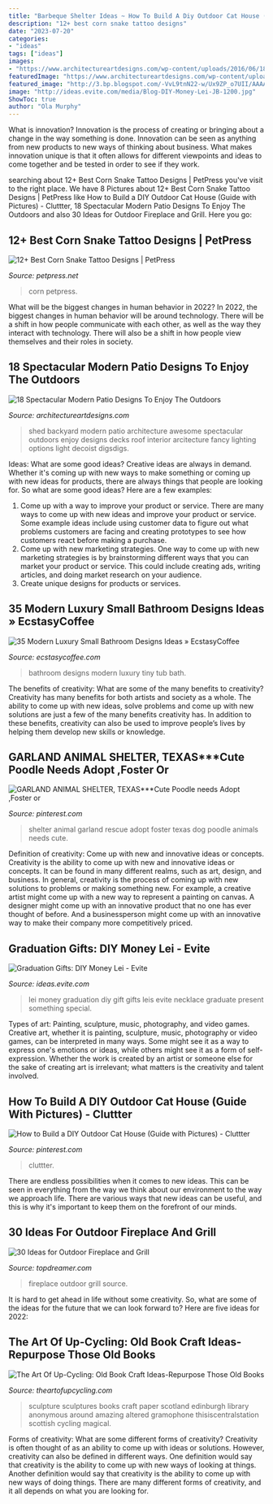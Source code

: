 ```yaml
---
title: "Barbeque Shelter Ideas ~ How To Build A Diy Outdoor Cat House (guide With Pictures)"
description: "12+ best corn snake tattoo designs"
date: "2023-07-20"
categories:
- "ideas"
tags: ["ideas"]
images:
- "https://www.architectureartdesigns.com/wp-content/uploads/2016/06/18-Spectacular-Modern-Patio-Designs-To-Enjoy-The-Outdoors-10.jpg"
featuredImage: "https://www.architectureartdesigns.com/wp-content/uploads/2016/06/18-Spectacular-Modern-Patio-Designs-To-Enjoy-The-Outdoors-10.jpg"
featured_image: "http://3.bp.blogspot.com/-VvL9tnN22-w/Ux9ZP_o7UII/AAAAAAAAF3k/0ooh6p0uofo/s1600/book+sculpture.jpg"
image: "http://ideas.evite.com/media/Blog-DIY-Money-Lei-JB-1200.jpg"
ShowToc: true
author: "Ola Murphy"
---
```



What is innovation?
Innovation is the process of creating or bringing about a change in the way something is done. Innovation can be seen as anything from new products to new ways of thinking about business. What makes innovation unique is that it often allows for different viewpoints and ideas to come together and be tested in order to see if they work.

	

		
searching about 12+ Best Corn Snake Tattoo Designs | PetPress you've visit to the right place. We have 8 Pictures about 12+ Best Corn Snake Tattoo Designs | PetPress like How to Build a DIY Outdoor Cat House (Guide with Pictures) - Cluttter, 18 Spectacular Modern Patio Designs To Enjoy The Outdoors and also 30 Ideas for Outdoor Fireplace and Grill. Here you go:
		
    
## 12+ Best Corn Snake Tattoo Designs | PetPress

<img loading=lazy src="https://cdn.petpress.net/wp-content/uploads/2020/03/12023844/corn-snake-tattoo.jpg" onerror="this.onerror=null;this.src='https://tse2.mm.bing.net/th?id=OIP.oiK8aVotwENvTdLvxKQhMwHaK4&amp;pid=15.1';" alt="12+ Best Corn Snake Tattoo Designs | PetPress">

_Source: petpress.net_

>corn petpress. 

	

What will be the biggest changes in human behavior in 2022?
In 2022, the biggest changes in human behavior will be around technology. There will be a shift in how people communicate with each other, as well as the way they interact with technology. There will also be a shift in how people view themselves and their roles in society.

    
## 18 Spectacular Modern Patio Designs To Enjoy The Outdoors

<img loading=lazy src="https://www.architectureartdesigns.com/wp-content/uploads/2016/06/18-Spectacular-Modern-Patio-Designs-To-Enjoy-The-Outdoors-10.jpg" onerror="this.onerror=null;this.src='https://tse2.mm.bing.net/th?id=OIP.5i0KzF19Vpvv3gqTdNu_XgHaJ3&amp;pid=15.1';" alt="18 Spectacular Modern Patio Designs To Enjoy The Outdoors">

_Source: architectureartdesigns.com_

>shed backyard modern patio architecture awesome spectacular outdoors enjoy designs decks roof interior arcitecture fancy lighting options light decoist digsdigs. 

	

Ideas: What are some good ideas?
Creative ideas are always in demand. Whether it's coming up with new ways to make something or coming up with new ideas for products, there are always things that people are looking for. So what are some good ideas? Here are a few examples: 
1. Come up with a way to improve your product or service. There are many ways to come up with new ideas and improve your product or service. Some example ideas include using customer data to figure out what problems customers are facing and creating prototypes to see how customers react before making a purchase. 
2. Come up with new marketing strategies. One way to come up with new marketing strategies is by brainstorming different ways that you can market your product or service. This could include creating ads, writing articles, and doing market research on your audience. 
3. Create unique designs for products or services.

    
## 35 Modern Luxury Small Bathroom Designs Ideas » EcstasyCoffee

<img loading=lazy src="https://i2.wp.com/www.ecstasycoffee.com/wp-content/uploads/2016/10/Small-Bathroom-Design-Ideas-9.jpg?resize=554%2C828" onerror="this.onerror=null;this.src='https://tse3.mm.bing.net/th?id=OIP.cGhVTn5mZTJTT7ryVT9TQAHaLE&amp;pid=15.1';" alt="35 Modern Luxury Small Bathroom Designs Ideas » EcstasyCoffee">

_Source: ecstasycoffee.com_

>bathroom designs modern luxury tiny tub bath. 

	

The benefits of creativity: What are some of the many benefits to creativity?
Creativity has many benefits for both artists and society as a whole. The ability to come up with new ideas, solve problems and come up with new solutions are just a few of the many benefits creativity has. In addition to these benefits, creativity can also be used to improve people’s lives by helping them develop new skills or knowledge.

    
## GARLAND ANIMAL SHELTER, TEXAS***Cute Poodle Needs Adopt ,Foster Or

<img loading=lazy src="https://i.pinimg.com/736x/7f/f9/94/7ff994f726b8f72a7084703f4ccd7a01--garlands-animal-shelter.jpg" onerror="this.onerror=null;this.src='https://tse3.mm.bing.net/th?id=OIP.QkYczzF6CLttw43uVDOsNgHaNs&amp;pid=15.1';" alt="GARLAND ANIMAL SHELTER, TEXAS***Cute Poodle needs Adopt ,Foster or">

_Source: pinterest.com_

>shelter animal garland rescue adopt foster texas dog poodle animals needs cute. 

	

Definition of creativity: Come up with new and innovative ideas or concepts.
Creativity is the ability to come up with new and innovative ideas or concepts. It can be found in many different realms, such as art, design, and business. In general, creativity is the process of coming up with new solutions to problems or making something new. For example, a creative artist might come up with a new way to represent a painting on canvas. A designer might come up with an innovative product that no one has ever thought of before. And a businessperson might come up with an innovative way to make their company more competitively priced.

    
## Graduation Gifts: DIY Money Lei - Evite

<img loading=lazy src="http://ideas.evite.com/media/Blog-DIY-Money-Lei-JB-1200.jpg" onerror="this.onerror=null;this.src='https://tse3.mm.bing.net/th?id=OIP.lwTMuhtYmLkOEMtWMrV8kAHaLH&amp;pid=15.1';" alt="Graduation Gifts: DIY Money Lei - Evite">

_Source: ideas.evite.com_

>lei money graduation diy gift gifts leis evite necklace graduate present something special. 

	

Types of art: Painting, sculpture, music, photography, and video games.
Creative art, whether it is painting, sculpture, music, photography or video games, can be interpreted in many ways. Some might see it as a way to express one's emotions or ideas, while others might see it as a form of self-expression. Whether the work is created by an artist or someone else for the sake of creating art is irrelevant; what matters is the creativity and talent involved.

    
## How To Build A DIY Outdoor Cat House (Guide With Pictures) - Cluttter

<img loading=lazy src="https://i.pinimg.com/736x/6d/8d/e6/6d8de68a1f4588d18de14966d9643821.jpg" onerror="this.onerror=null;this.src='https://tse4.mm.bing.net/th?id=OIP.xftdIFN0BX_RMPiNyBtoWwHaE8&amp;pid=15.1';" alt="How to Build a DIY Outdoor Cat House (Guide with Pictures) - Cluttter">

_Source: pinterest.com_

>cluttter. 

	

There are endless possibilities when it comes to new ideas. This can be seen in everything from the way we think about our environment to the way we approach life. There are various ways that new ideas can be useful, and this is why it's important to keep them on the forefront of our minds.

    
## 30 Ideas For Outdoor Fireplace And Grill

<img loading=lazy src="http://www.topdreamer.com/wp-content/uploads/2013/05/Outdoor-Fireplace-19.jpg" onerror="this.onerror=null;this.src='https://tse4.mm.bing.net/th?id=OIP.pdZt3U-K7wGLYBQe2Zd7mwAAAA&amp;pid=15.1';" alt="30 Ideas for Outdoor Fireplace and Grill">

_Source: topdreamer.com_

>fireplace outdoor grill source. 

	

It is hard to get ahead in life without some creativity. So, what are some of the ideas for the future that we can look forward to? Here are five ideas for 2022: 

    
## The Art Of Up-Cycling: Old Book Craft Ideas-Repurpose Those Old Books

<img loading=lazy src="http://3.bp.blogspot.com/-VvL9tnN22-w/Ux9ZP_o7UII/AAAAAAAAF3k/0ooh6p0uofo/s1600/book+sculpture.jpg" onerror="this.onerror=null;this.src='https://tse1.mm.bing.net/th?id=OIP.D5JOOtd2JKBUhfI5cSRITAAAAA&amp;pid=15.1';" alt="The Art Of Up-Cycling: Old Book Craft Ideas-Repurpose Those Old Books">

_Source: theartofupcycling.com_

>sculpture sculptures books craft paper scotland edinburgh library anonymous around amazing altered gramophone thisiscentralstation scottish cycling magical. 

	

Forms of creativity: What are some different forms of creativity?
Creativity is often thought of as an ability to come up with ideas or solutions. However, creativity can also be defined in different ways. One definition would say that creativity is the ability to come up with new ways of looking at things. Another definition would say that creativity is the ability to come up with new ways of doing things. There are many different forms of creativity, and it all depends on what you are looking for.

